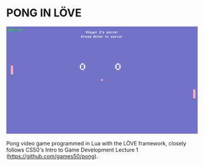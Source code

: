 # PONG IN LÖVE

![demo](demo.gif)

Pong video game programmed in Lua with the LÖVE framework, closely follows CS50's Intro to Game Development Lecture 1 (https://github.com/games50/pong).
